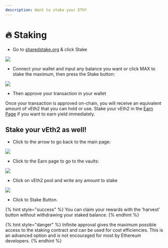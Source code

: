 ```yaml
---
description: Want to stake your ETH?
---
```


# 🔥 Staking

* Go to [sharedstake.org](https://www.sharedstake.org/) & click Stake

![](https://lh5.googleusercontent.com/X9nL9yK-ahY_WEljQZG2ofnLTbuh5cSSTRAtrnVbUEA63dcGUfTHhzpUq8B_L6MnaH4-gRMgUfWkz0PgElgMVEeweXIEUSu95Q-TbcIt43Ji-EIBXq1s7_rj3qqR31pnHkGzOuJA)

* Connect your wallet and input any balance you want or click MAX to stake the maximum, then press the Stake button:

![](https://lh6.googleusercontent.com/GtEWw7AejPjczQIbYBeo59fqZarkJoc6Ay9u5BjtG-7I6PFvBrOT5QsCCt0wjDnzPImMnk1gmrr-r9643IJl0MdiB5d2DnNacG97ARZrcMZUTbmf4hCrcSZDbCKh7LtApsE71cJU)

* Then approve your transaction in your wallet

Once your transaction is approved on-chain, you will receive an equivalent amount of vEth2 that you can hold or use. Stake your vEth2 in the [Earn Page](https://www.sharedstake.org/) if you want to earn yield immediately.

## Stake your vEth2 as well! 

* Click to the arrow to go back to the main page:

![](https://lh4.googleusercontent.com/z9uEFvTIg5R3oos-DMVLrqNSTqJCGVfHJls4dVTjJNv9YlobsbkEcESQa0nSmzXpbnKw6ykxJTZ1VRoTbcZu1hb6GmTFA_MAIuiOR-K9HpZ3Yorh0g4ClTm2PSleps2RHEVQDuZ_)

* Click to the Earn page to go to the vaults:

![](https://lh4.googleusercontent.com/p4m4Gu0ufmLusp33kS1s8swE4VGrCuFYPwjP57OO-iCcIAPF74MFJrlTSBO07BZm08rPnQt5UX534yF2_x1jgnaei_x0GXKJ8zVjlSiqgPdH7d48SEXWddBRiPTB8BiBmLBnULnP)

* Click on vEth2 pool and write any amount to stake 

![](https://lh3.googleusercontent.com/AUuv1Fi01Ju9mtTOL8grqikyhFWpy0yZT3O6iCRjFcb529X5D2pR9BMHHJiDwqfAZh6WKjzPFoXy5Vq1K3_12vsB_cgj4R7LsP1girzVW94hhofwcxUm4-O8BMqbtZFnGzk3SqZw)

* Click to Stake Button.

{% hint style="success" %}
You can claim your rewards with the ‘harvest’ button without withdrawing your staked balance.
{% endhint %}

{% hint style="danger" %}
Infinite approval gives the maximum possible access to the staking contract and can be used for cost efficiencies. This is an advanced option and is not encouraged for most by Ethereum developers.
{% endhint %}

